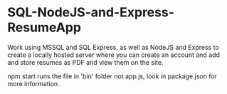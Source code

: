 # SQL-NodeJS-and-Express-ResumeApp
Work using MSSQL and SQL Express, as well as NodeJS and Express to create a locally hosted server where you can create an account and add and store resumes as PDF and view them on the site.

npm start runs the file in 'bin' folder not app.js, look in package.json for more information.
